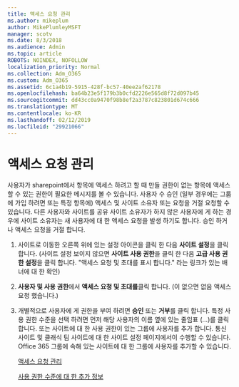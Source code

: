 ```yaml
---
title: 액세스 요청 관리
ms.author: mikeplum
author: MikePlumleyMSFT
manager: scotv
ms.date: 8/3/2018
ms.audience: Admin
ms.topic: article
ROBOTS: NOINDEX, NOFOLLOW
localization_priority: Normal
ms.collection: Adm_O365
ms.custom: Adm_O365
ms.assetid: 6c1a4b19-5915-428f-bc57-40ee2af62178
ms.openlocfilehash: ba64b23e5f179b3b0cfd2226e565d8f72d097b45
ms.sourcegitcommit: dd43cc0a9470f98b8ef2a3787c823801d674c666
ms.translationtype: MT
ms.contentlocale: ko-KR
ms.lasthandoff: 02/12/2019
ms.locfileid: "29921066"
---
```

# <a name="manage-access-requests"></a>액세스 요청 관리

사용자가 sharepoint에서 항목에 액세스 하려고 할 때 만들 권한이 없는 항목에 액세스할 수 있는 권한이 필요한 메시지를 볼 수 있습니다. 사용자 수 승인 (일부 경우에는 그룹에 가입 하려면 또는 특정 항목에) 액세스 및 사이트 소유자 또는 요청을 거절 요청할 수 있습니다. 다른 사용자와 사이트를 공유 사이트 소유자가 하지 않은 사용자에 게 하는 경우에 사이트 소유자는 새 사용자에 대 한 액세스 요청을 발생 하기도 합니다. 승인 하거나 액세스 요청을 거절 합니다.
  
1. 사이트로 이동한 오른쪽 위에 있는 설정 아이콘을 클릭 한 다음 **사이트 설정**을 클릭 합니다. (사이트 설정 보이지 않으면 **사이트 사용 권한**을 클릭 한 다음 **고급 사용 권한 설정**을 클릭 합니다. "액세스 요청 및 초대를 표시 합니다." 라는 링크가 있는 배너에 대 한 확인)
    
2. **사용자 및 사용 권한**에서 **액세스 요청 및 초대를**클릭 합니다. (이 없으면 없음 액세스 요청 했습니다.)
    
3. 개별적으로 사용자에 게 권한을 부여 하려면 **승인** 또는 **거부**를 클릭 합니다. 특정 사용 권한 수준을 선택 하려면 먼저 해당 사용자의 이름 옆에 있는 줄임표 (...)를 클릭 합니다. 또는 사이트에 대 한 사용 권한이 있는 그룹에 사용자를 추가 합니다. 통신 사이트 및 클래식 팀 사이트에 대 한 사이트 설정 페이지에서이 수행할 수 있습니다. Office 365 그룹에 속해 있는 사이트에 대 한 그룹에 사용자를 추가할 수 있습니다.
    
    [액세스 요청 관리](https://go.microsoft.com/fwlink/?linkid=2008747)
    
    [사용 권한 수준에 대 한 추가 정보](https://go.microsoft.com/fwlink/?linkid=867071)
    

